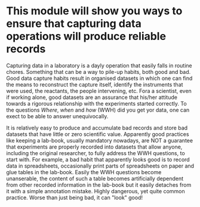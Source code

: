 
This module will show you ways to ensure that capturing data operations will produce reliable records
=====================================================================================================

Capturing data in a laboratory is a dayly operation that easily falls in routine chores. Something 
that can be a way to pile-up habits, both good and bad. Good data capture habits result in organised 
datasets in which one can find the means to reconstruct the capture itself, identify the instruments 
that were used, the reactants, the people intervening, etc. Fora a scientist, even if working alone, 
good datasets are an assurance that his/her attitude towards a rigorous relationship with the experiments 
started correctly. To the questions *Where*, *when* and *how*  (WWH) did you get yor data, one can exect to be 
able to answer unequivocally.

It is relatively easy to produce and accumulate bad records and store bad datasets that have little 
or zero scientific value. Apparently good practices like keeping a lab-book, usually mandatory nowadays, 
are NOT a guarantee that experiments are properly recorded into datasets that allow anyone, including
the original researcher, to fully address the WWH questions, to start with. For example, a bad habit 
that apparently looks good is to record data in spreadsheets, occasionally print parts of spreadsheets on 
paper and glue tables in the lab-book. Easily the WWH questions become unanserable, the content of such a 
table becomes artificially dependent from other recorded information in the lab-book but it easily detaches 
from it with a simple annotation mistake. Highly dangerous, yet quite common practice. Worse than just 
being bad, it can "look" good!
